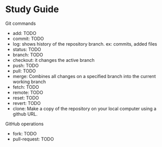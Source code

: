 # Study Guide

Git commands
- add: TODO
- commit: TODO
- log: shows history of the repository branch. ex: commits, added files
- status: TODO
- branch: TODO
- checkout: it changes the active branch
- push: TODO
- pull: TODO
- merge: Combines all changes on a specified branch into the current working branch
- fetch: TODO
- remote: TODO
- reset: TODO
- revert: TODO
- clone: Make a copy of the repository on your local computer using a  github URL.

GitHub operations
- fork: TODO
- pull-request: TODO
